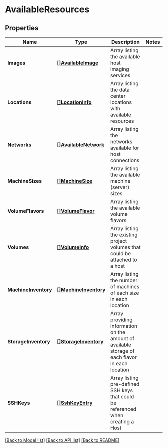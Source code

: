 # AvailableResources

## Properties

Name | Type | Description | Notes
------------ | ------------- | ------------- | -------------
**Images** | [**[]AvailableImage**](AvailableImage.md) | Array listing the available host imaging services | 
**Locations** | [**[]LocationInfo**](LocationInfo.md) | Array listing the data center locations with available resources | 
**Networks** | [**[]AvailableNetwork**](AvailableNetwork.md) | Array listing the networks available for host connections | 
**MachineSizes** | [**[]MachineSize**](MachineSize.md) | Array listing the available machine (server) sizes | 
**VolumeFlavors** | [**[]VolumeFlavor**](VolumeFlavor.md) | Array listing the available volume flavors | 
**Volumes** | [**[]VolumeInfo**](VolumeInfo.md) | Array listing the existing project volumes that could be attached to a host | 
**MachineInventory** | [**[]MachineInventory**](MachineInventory.md) | Array listing the number of machines of each size in each location | 
**StorageInventory** | [**[]StorageInventory**](StorageInventory.md) | Array providing information on the amount of available storage of each flavor in each location | 
**SSHKeys** | [**[]SshKeyEntry**](SSHKeyEntry.md) | Array listing pre-defined SSH keys that could be referenced when creating a Host | 

[[Back to Model list]](../README.md#documentation-for-models) [[Back to API list]](../README.md#documentation-for-api-endpoints) [[Back to README]](../README.md)


